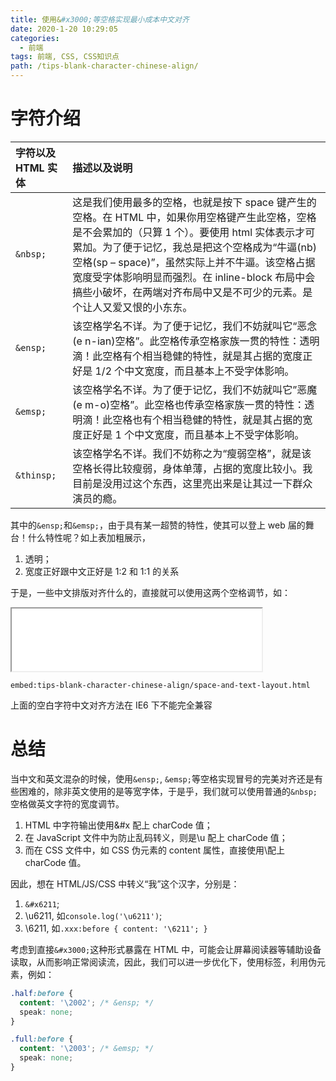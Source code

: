 ```yaml
---
title: 使用&#x3000;等空格实现最小成本中文对齐
date: 2020-1-20 10:29:05
categories:
  - 前端
tags: 前端, CSS, CSS知识点
path: /tips-blank-character-chinese-align/
---
```


# 字符介绍

| 字符以及 HTML 实体 | 描述以及说明 |
| :-- | :-- |
| `&nbsp;` | 这是我们使用最多的空格，也就是按下 space 键产生的空格。在 HTML 中，如果你用空格键产生此空格，空格是不会累加的（只算 1 个）。要使用 html 实体表示才可累加。为了便于记忆，我总是把这个空格成为“牛逼(nb)空格(sp – space)”，虽然实际上并不牛逼。该空格占据宽度受字体影响明显而强烈。在 inline-block 布局中会搞些小破坏，在两端对齐布局中又是不可少的元素。是个让人又爱又恨的小东东。 |
| `&ensp;` | 该空格学名不详。为了便于记忆，我们不妨就叫它“恶念(e n-ian)空格”。此空格传承空格家族一贯的特性：透明滴！此空格有个相当稳健的特性，就是其占据的宽度正好是 1/2 个中文宽度，而且基本上不受字体影响。 |
| `&emsp;` | 该空格学名不详。为了便于记忆，我们不妨就叫它”恶魔(e m-o)空格”。此空格也传承空格家族一贯的特性：透明滴！此空格也有个相当稳健的特性，就是其占据的宽度正好是 1 个中文宽度，而且基本上不受字体影响。 |
| `&thinsp;` | 该空格学名不详。我们不妨称之为“瘦弱空格”，就是该空格长得比较瘦弱，身体单薄，占据的宽度比较小。我目前是没用过这个东西，这里亮出来是让其过一下群众演员的瘾。 |

其中的`&ensp;`和`&emsp;`，由于具有某一超赞的特性，使其可以登上 web 届的舞台！什么特性呢？如上表加粗展示，

1. 透明；
2. 宽度正好跟中文正好是 1:2 和 1:1 的关系

于是，一些中文排版对齐什么的，直接就可以使用这两个空格调节，如：

<iframe src="/examples/tips-blank-character-chinese-align/space-and-text-layout.html" width="400" height="100"></iframe>

`embed:tips-blank-character-chinese-align/space-and-text-layout.html`

上面的空白字符中文对齐方法在 IE6 下不能完全兼容

# 总结

当中文和英文混杂的时候，使用`&ensp;`, `&emsp;`等空格实现冒号的完美对齐还是有些困难的，除非英文使用的是等宽字体，于是乎，我们就可以使用普通的`&nbsp;`空格做英文字符的宽度调节。

1. HTML 中字符输出使用&#x 配上 charCode 值；
2. 在 JavaScript 文件中为防止乱码转义，则是\u 配上 charCode 值；
3. 而在 CSS 文件中，如 CSS 伪元素的 content 属性，直接使用\配上 charCode 值。

因此，想在 HTML/JS/CSS 中转义“我”这个汉字，分别是：

1. `&#x6211`;
2. \u6211, 如`console.log('\u6211')`;
3. \6211, 如`.xxx:before { content: '\6211'; }`

考虑到直接`&#x3000;`这种形式暴露在 HTML 中，可能会让屏幕阅读器等辅助设备读取，从而影响正常阅读流，因此，我们可以进一步优化下，使用标签，利用伪元素，例如：

```css
.half:before {
  content: '\2002'; /* &ensp; */
  speak: none;
}

.full:before {
  content: '\2003'; /* &emsp; */
  speak: none;
}
```
